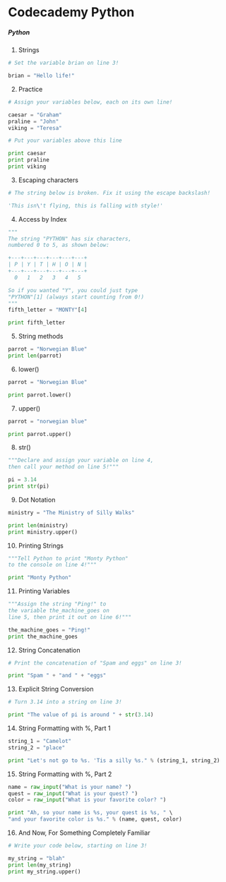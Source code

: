 # Codecademy Python

##### Python

1. Strings

```python
# Set the variable brian on line 3!

brian = "Hello life!"
```


2. Practice
```python
# Assign your variables below, each on its own line!

caesar = "Graham"
praline = "John"
viking = "Teresa"

# Put your variables above this line

print caesar
print praline
print viking
```

3. Escaping characters
```python
# The string below is broken. Fix it using the escape backslash!

'This isn\'t flying, this is falling with style!'
```

4. Access by Index
```python
"""
The string "PYTHON" has six characters,
numbered 0 to 5, as shown below:

+---+---+---+---+---+---+
| P | Y | T | H | O | N |
+---+---+---+---+---+---+
  0   1   2   3   4   5

So if you wanted "Y", you could just type
"PYTHON"[1] (always start counting from 0!)
"""
fifth_letter = "MONTY"[4]

print fifth_letter
```

5. String methods
```python
parrot = "Norwegian Blue"
print len(parrot)
```

6. lower()
```python
parrot = "Norwegian Blue"

print parrot.lower()
```

7. upper()
```python
parrot = "norwegian blue"

print parrot.upper()
```

8. str()
```python
"""Declare and assign your variable on line 4,
then call your method on line 5!"""

pi = 3.14
print str(pi)
```

9. Dot Notation
```python
ministry = "The Ministry of Silly Walks"

print len(ministry)
print ministry.upper()
```

10. Printing Strings
```python
"""Tell Python to print "Monty Python"
to the console on line 4!"""

print "Monty Python"
```

11. Printing Variables
```python
"""Assign the string "Ping!" to
the variable the_machine_goes on
line 5, then print it out on line 6!"""

the_machine_goes = "Ping!"
print the_machine_goes
```

12. String Concatenation
```python
# Print the concatenation of "Spam and eggs" on line 3!

print "Spam " + "and " + "eggs"
```

13. Explicit String Conversion
```python
# Turn 3.14 into a string on line 3!

print "The value of pi is around " + str(3.14)
```

14. String Formatting with %, Part 1
```python
string_1 = "Camelot"
string_2 = "place"

print "Let's not go to %s. 'Tis a silly %s." % (string_1, string_2)
```

15. String Formatting with %, Part 2
```python
name = raw_input("What is your name? ")
quest = raw_input("What is your quest? ")
color = raw_input("What is your favorite color? ")

print "Ah, so your name is %s, your quest is %s, " \
"and your favorite color is %s." % (name, quest, color)
```

16. And Now, For Something Completely Familiar
```python
# Write your code below, starting on line 3!

my_string = "blah"
print len(my_string)
print my_string.upper()
```
